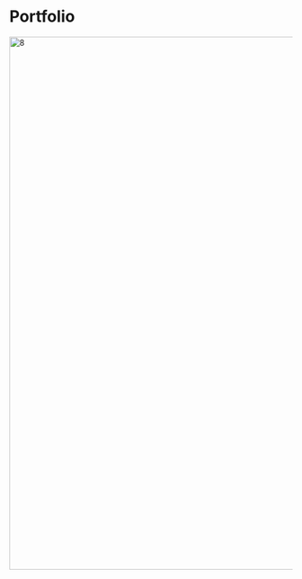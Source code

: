 # Portfolio
<img width="947" alt="8" src="https://github.com/RashanWeerasinghe/Portfolio/assets/65862870/3d9af317-d7f1-49f5-93c8-aa7ab8314f06">
